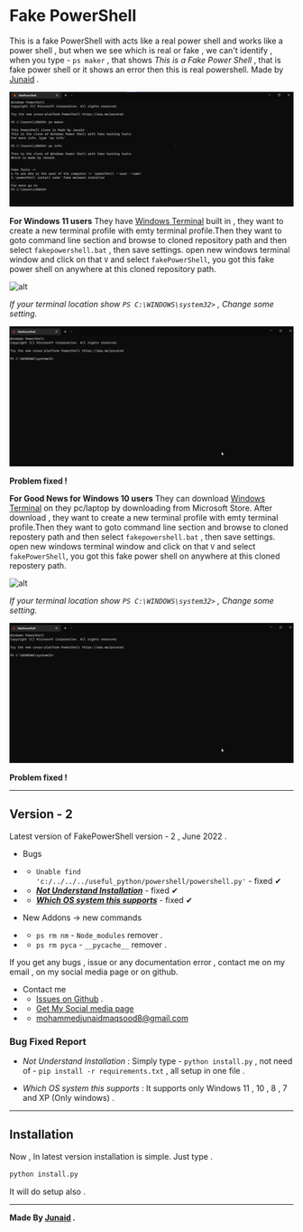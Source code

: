 # Fake PowerShell

This is a fake PowerShell with acts like a real power shell and works like a power shell , but when we see which is real or fake , we can't identify , when you type - `ps maker` , that shows _This is a Fake Power Shell_ , that is fake power shell or it shows an error then this is real powershell. Made by [Junaid](https://abujuni.dev) .

![alt](./img/shot.png)

**For Windows 11 users**
They have [Windows Terminal](https://apps.microsoft.com/store/detail/windows-terminal/9N0DX20HK701?hl=en-us&gl=IN) built in , they want to create a new terminal profile with emty terminal profile.Then they want to goto command line section and browse to cloned repository path and then select `fakepowershell.bat` , then save settings. open new windows terminal window and click on that `V` and select `fakePowerShell`, you got this fake power shell on anywhere at this cloned repository path.

![alt](./img/demo.gif)

_If your terminal location show `PS C:\WINDOWS\system32>` , Change some setting._

![alt](./img/demo2.gif)

**Problem fixed !**

**For Good News for Windows 10 users**
They can download [Windows Terminal](https://apps.microsoft.com/store/detail/windows-terminal/9N0DX20HK701?hl=en-us&gl=IN) on they pc/laptop by downloading from Microsoft Store. After download , they want to create a new terminal profile with emty terminal profile.Then they want to goto command line section and browse to cloned repostery path and then select `fakepowershell.bat` , then save settings. open new windows terminal window and click on that `V` and select `fakePowerShell`, you got this fake power shell on anywhere at this cloned repostery path.

![alt](./img/demo.gif)

_If your terminal location show `PS C:\WINDOWS\system32>` , Change some setting._

![alt](./img/demo2.gif)

**Problem fixed !**

---

## Version - 2

Latest version of FakePowerShell version - 2 , June 2022 .

- Bugs
- - `Unable find 'c:/../../../useful_python/powershell/powershell.py'` - fixed ✔
- - **_[Not Understand Installation](#bug-fixed-report)_** - fixed ✔
- - **_[Which OS system this supports](#bug-fixed-report)_** - fixed ✔

- New Addons -> new commands
- - `ps rm nm` - `Node_modules` remover .
- - `ps rm pyca` - `__pycache__` remover .

If you get any bugs , issue or any documentation error , contact me on my email , on my social media page or on github.

- Contact me
- - [Issues on Github](https://github.com/junaidcodingmaster/Fake-PowerShell/issues) .
- - [Get My Social media page](https://www.abujuni.dev/contact-me)
- - mohammedjunaidmaqsood8@gmail.com

### Bug Fixed Report

- _Not Understand Installation_ :
  Simply type - `python install.py` , not need of - `pip install -r requirements.txt` , all setup in one file .

- _Which OS system this supports_ :
  It supports only Windows 11 , 10 , 8 , 7 and XP (Only windows) .

---

## Installation

Now , In latest version installation is simple. Just type .

```python
python install.py
```

It will do setup also .

---

**Made By [Junaid](https://abujuni.dev) .**

